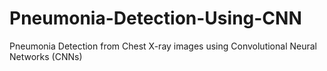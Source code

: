 # Pneumonia-Detection-Using-CNN
Pneumonia Detection from Chest X-ray images using Convolutional Neural Networks (CNNs)
